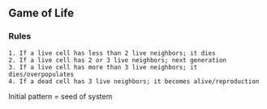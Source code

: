 ## Game of Life

### Rules

```
1. If a live cell has less than 2 live neighbors; it dies
2. If a live cell has 2 or 3 live neighbors; next generation
3. If a live cell has more than 3 live neighbors; it dies/overpopulates
4. If a dead cell has 3 live neighbors; it becomes alive/reproduction
```

Initial pattern = seed of system
